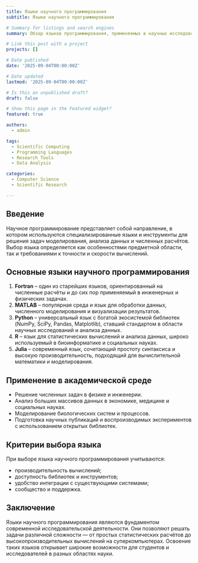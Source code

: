 ```yaml
---
title: Языки научного программирования
subtitle: Языки научного программирования

# Summary for listings and search engines
summary: Обзор языков программирования, применяемых в научных исследованиях и вычислительных задачах.

# Link this post with a project
projects: []

# Date published
date: '2025-09-04T00:00:00Z'

# Date updated
lastmod: '2025-09-04T00:00:00Z'

# Is this an unpublished draft?
draft: false

# Show this page in the Featured widget?
featured: true

authors:
  - admin

tags:
  - Scientific Computing
  - Programming Languages
  - Research Tools
  - Data Analysis

categories:
  - Computer Science
  - Scientific Research

---
```


## Введение  

Научное программирование представляет собой направление, в котором используются специализированные языки и инструменты для решения задач моделирования, анализа данных и численных расчётов. Выбор языка определяется как особенностями предметной области, так и требованиями к точности и скорости вычислений.  

## Основные языки научного программирования  

1. **Fortran** – один из старейших языков, ориентированный на численные расчёты и до сих пор применяемый в инженерных и физических задачах.  
2. **MATLAB** – популярная среда и язык для обработки данных, численного моделирования и визуализации результатов.  
3. **Python** – универсальный язык с богатой экосистемой библиотек (NumPy, SciPy, Pandas, Matplotlib), ставший стандартом в области научных исследований и анализа данных.  
4. **R** – язык для статистических вычислений и анализа данных, широко используемый в биоинформатике и социальных науках.  
5. **Julia** – современный язык, сочетающий простоту синтаксиса и высокую производительность, подходящий для вычислительной математики и моделирования.  

## Применение в академической среде  

- Решение численных задач в физике и инженерии.  
- Анализ больших массивов данных в экономике, медицине и социальных науках.  
- Моделирование биологических систем и процессов.  
- Подготовка научных публикаций и воспроизводимых экспериментов с использованием открытых библиотек.  

## Критерии выбора языка  

При выборе языка научного программирования учитываются:  
- производительность вычислений;  
- доступность библиотек и инструментов;  
- удобство интеграции с существующими системами;  
- сообщество и поддержка.  

## Заключение  

Языки научного программирования являются фундаментом современной исследовательской деятельности. Они позволяют решать задачи различной сложности — от простых статистических расчётов до высокопроизводительных вычислений на суперкомпьютерах. Освоение таких языков открывает широкие возможности для студентов и исследователей в разных областях науки.  

